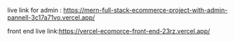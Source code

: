 live link for admin :  https://mern-full-stack-ecommerce-project-with-admin-pannell-3c17a71vo.vercel.app/

front end live link:https://vercel-ecomorce-front-end-23rz.vercel.app/
